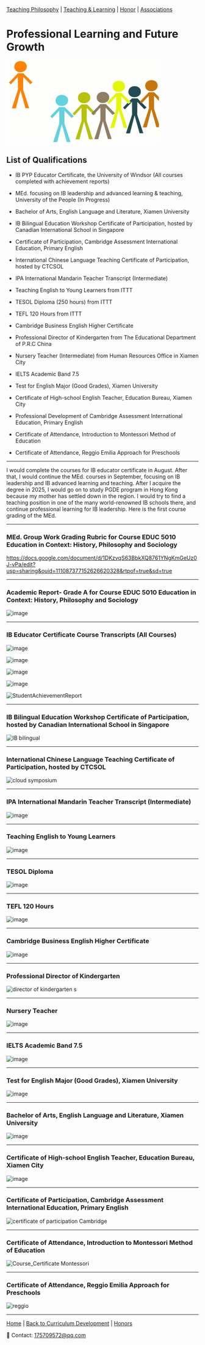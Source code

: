 [Teaching Philosophy](./philosophya.md) | [Teaching & Learning](./teachingandlearning1.md) | [Honor](./honors.md) | [Associations](./associations.md)

# Professional Learning and Future Growth

<img src="PD s.gif" align="center"/>

## List of Qualifications

- IB PYP Educator Certificate, the University of Windsor (All courses completed with achievement reports)

- MEd. focusing on IB leadership and advanced learning & teaching, University of the People (In Progress)

- Bachelor of Arts, English Language and Literature, Xiamen University

- IB Bilingual Education Workshop Certificate of Participation, hosted by Canadian International School in Singapore

- Certificate of Participation, Cambridge Assessment International Education, Primary English

- International Chinese Language Teaching Certificate of Participation, hosted by CTCSOL

- IPA International Mandarin Teacher Transcript (Intermediate)

- Teaching English to Young Learners from ITTT

- TESOL Diploma (250 hours) from ITTT

- TEFL 120 Hours from ITTT

- Cambridge Business English Higher Certificate

- Professional Director of Kindergarten from The Educational Department of P.R.C China

- Nursery Teacher (Intermediate) from Human Resources Office in Xiamen City

- IELTS Academic Band 7.5

- Test for English Major (Good Grades), Xiamen University

- Certificate of High-school English Teacher, Education Bureau, Xiamen City

- Professional Development of Cambridge Assessment International Education, Primary English

- Certificate of Attendance, Introduction to Montessori Method of Education

- Certificate of Attendance, Reggio Emilia Approach for Preschools

---

I would complete the courses for IB educator certificate in August. After that, I would continue the MEd. courses in September, focusing on IB leadership and IB advanced learning and teaching. After I acquire the degree in 2025, I would go on to study PGDE program in Hong Kong because my mother has settled down in the region. I would try to find a teaching position in one of the many world-renowned IB schools there, and continue professional learning for IB leadership. Here is the first course grading of the MEd.

---

### MEd. Group Work Grading Rubric for Course EDUC 5010 Education in Context: History, Philosophy and Sociology

<https://docs.google.com/document/d/1DKzvqS63BbkXQ8761YNgKmGeUz0J-vPa/edit?usp=sharing&ouid=111087377152626620328&rtpof=true&sd=true>

---

### Academic Report- Grade A for Course EDUC 5010 Education in Context: History, Philosophy and Sociology

![image](https://user-images.githubusercontent.com/109213222/179459422-f399f5d0-fb72-49aa-b10d-e6fa6de5948c.png)

---

### IB Educator Certificate Course Transcripts (All Courses)

![image](https://user-images.githubusercontent.com/109213222/180366410-e0aad636-758b-4723-be60-08a097b44989.png)

![image](https://user-images.githubusercontent.com/109213222/180366431-eaff67a5-6a9f-4fde-abbb-27f10bfc4912.png)

![image](https://user-images.githubusercontent.com/109213222/180366450-11a2c85f-6ed6-4d96-88e1-4190f9aec9a0.png)

![image](https://user-images.githubusercontent.com/109213222/180366480-14c7c25b-637c-425e-86d1-02def6777856.png)

![StudentAchievementReport](https://user-images.githubusercontent.com/109213222/186048672-85e19ae9-f4e7-4b1e-8185-f0beba716992.JPG)

---

### IB Bilingual Education Workshop Certificate of Participation, hosted by Canadian International School in Singapore

![IB bilingual](https://user-images.githubusercontent.com/109213222/184063629-c51e0ff8-3fac-4258-8a3b-c98108ab4dc6.JPG)

---

### International Chinese Language Teaching Certificate of Participation, hosted by CTCSOL

![cloud symposium](https://user-images.githubusercontent.com/109213222/184063507-9f9d43db-abce-4be8-ad4b-6249cb37ada9.JPG)

---

### IPA International Mandarin Teacher Transcript (Intermediate)

![image](https://user-images.githubusercontent.com/109213222/183637864-216ba52d-5efc-42f9-afd6-80d28d67955c.png)

---

### Teaching English to Young Learners

![image](https://user-images.githubusercontent.com/109213222/181924694-13c185c5-7107-4e94-b6f4-d1572b39954c.png)

---

### TESOL Diploma

![image](https://user-images.githubusercontent.com/109213222/179466727-80fb1463-10a3-4adc-90b7-d0ee80be22b7.png)

---

### TEFL 120 Hours

![image](https://user-images.githubusercontent.com/109213222/179466439-881b73b0-74b0-4da6-b52d-e3067cd15513.png)

---

### Cambridge Business English Higher Certificate

![image](https://user-images.githubusercontent.com/109213222/181924352-1c059da3-9331-4019-98b6-aac3185305a1.png)

---

### Professional Director of Kindergarten

![director of kindergarten s](https://user-images.githubusercontent.com/109213222/184063754-0ef8bd31-f4ba-489a-9868-c5a35dd53e42.JPG)

---

### Nursery Teacher

![image](https://user-images.githubusercontent.com/109213222/183637753-980f3cd7-ab9b-4718-b631-e7783f833ba3.png)

---

### IELTS Academic Band 7.5

![image](https://user-images.githubusercontent.com/109213222/182404650-8657bbed-38ee-41a4-a4a8-fc068f717e5f.png)

---

### Test for English Major (Good Grades), Xiamen University

![image](https://user-images.githubusercontent.com/109213222/183637986-4465f41b-7421-4d43-ac44-368917828106.png)

---

### Bachelor of Arts, English Language and Literature, Xiamen University

![image](https://user-images.githubusercontent.com/109213222/183640461-948c16fd-7124-4510-b852-c362f12d91e9.png)

---

### Certificate of High-school English Teacher, Education Bureau, Xiamen City

![image](https://user-images.githubusercontent.com/109213222/183640579-394b9b1f-c51a-4c14-aeda-639a4bac4ce4.png)

---

### Certificate of Participation, Cambridge Assessment International Education, Primary English

![certificate of participation Cambridge](https://user-images.githubusercontent.com/109213222/185746292-2e1fbaaf-3eb9-4693-9205-d95200381299.JPG)

---

### Certificate of Attendance, Introduction to Montessori Method of Education

![Course_Certificate Montessori](https://user-images.githubusercontent.com/109213222/184590731-0f037e92-01c5-4fbd-ba10-f2667faf4ffc.JPG)

---

### Certificate of Attendance, Reggio Emilia Approach for Preschools

![reggio](https://user-images.githubusercontent.com/109213222/184590659-d7bd3fed-fe5e-4014-b5a9-8c7fed0a5cea.JPG)

---

 [Home](./README.md) | [Back to Curriculum Development](./curriculum.md) | [Honors](./honors.md)

📧 Contact:
<175709572@qq.com>
